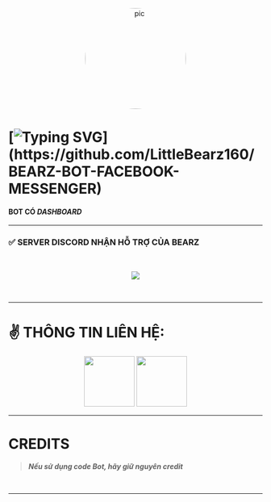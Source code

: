 <p align="center"><a href="https://github.com/LittleBearz160" target="_blank" rel="noopener noreferrer"><img  alt="pic" height="200" style="border-radius:1000px;" src="https://cdn.discordapp.com/attachments/919043312260898836/939163822248300584/1643984496849.png"></a></p>
 
# [![Typing SVG](https://readme-typing-svg.herokuapp.com?color=ffc000&size=25&vCenter=true&height=40&lines=BEARZ+MUSIC+BOT+DISCORD+!)](https://github.com/LittleBearz160/BEARZ-BOT-FACEBOOK-MESSENGER)

#### BOT CÓ *DASHBOARD*
***

### ✅ **SERVER DISCORD NHẬN HỖ TRỢ CỦA BEARZ** 
<BR>
<p align="center">
<a href="https://discord.gg/little-bearz"><img src="https://media.discordapp.net/attachments/919658410788679691/919957032453427250/standard.gif"></a>
</p>
</BR>

***
# ✌️ THÔNG TIN LIÊN HỆ:
<p align="center">
<a href="https://m.me/bearz.project" target="_blank" rel="noopener noreferrer"><img src="https://img.icons8.com/fluency/100/000000/facebook-messenger--v2.png"  width="100" /></a>
 <a href="mailto:bearz.project@gmail.com" target="_blank" rel="noopener noreferrer"><img src="https://img.icons8.com/fluency/100/000000/gmail-new.png"  width="100" /></a>
</p>

***
# CREDITS

> ***Nếu sử dụng code Bot, hãy giữ nguyên credit***
<br>

***

